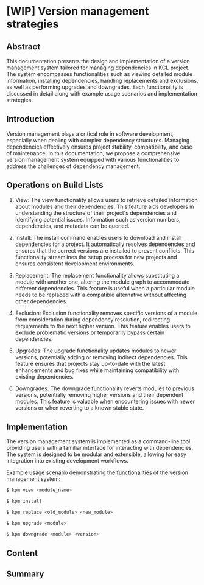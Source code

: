 # [WIP] Version management strategies

## Abstract
This documentation presents the design and implementation of a version management system tailored for managing dependencies in KCL project. The system encompasses functionalities such as viewing detailed module information, installing dependencies, handling replacements and exclusions, as well as performing upgrades and downgrades. Each functionality is discussed in detail along with example usage scenarios and implementation strategies.

## Introduction
Version management plays a critical role in software development, especially when dealing with complex dependency structures. Managing dependencies effectively ensures project stability, compatibility, and ease of maintenance. In this documentation, we propose a comprehensive version management system equipped with various functionalities to address the challenges of dependency management.

## Operations on Build Lists

1. View:
The view functionality allows users to retrieve detailed information about modules and their dependencies. This feature aids developers in understanding the structure of their project's dependencies and identifying potential issues. Information such as version numbers, dependencies, and metadata can be queried.

2. Install:
The install command enables users to download and install dependencies for a project. It automatically resolves dependencies and ensures that the correct versions are installed to prevent conflicts. This functionality streamlines the setup process for new projects and ensures consistent development environments.

3. Replacement:
The replacement functionality allows substituting a module with another one, altering the module graph to accommodate different dependencies. This feature is useful when a particular module needs to be replaced with a compatible alternative without affecting other dependencies.

4. Exclusion:
Exclusion functionality removes specific versions of a module from consideration during dependency resolution, redirecting requirements to the next higher version. This feature enables users to exclude problematic versions or temporarily bypass certain dependencies.

5. Upgrades:
The upgrade functionality updates modules to newer versions, potentially adding or removing indirect dependencies. This feature ensures that projects stay up-to-date with the latest enhancements and bug fixes while maintaining compatibility with existing dependencies.

6. Downgrades:
The downgrade functionality reverts modules to previous versions, potentially removing higher versions and their dependent modules. This feature is valuable when encountering issues with newer versions or when reverting to a known stable state.

## Implementation

The version management system is implemented as a command-line tool, providing users with a familiar interface for interacting with dependencies. The system is designed to be modular and extensible, allowing for easy integration into existing development workflows.

Example usage scenario demonstrating the functionalities of the version management system:

 ```bash
$ kpm view <module_name>
```
 ```bash
$ kpm install
```
 ```bash
$ kpm replace <old_module> <new_module>
```
 ```bash
$ kpm upgrade <module>
```
 ```bash
$ kpm downgrade <module> <version>
```

## Content


## Summary
